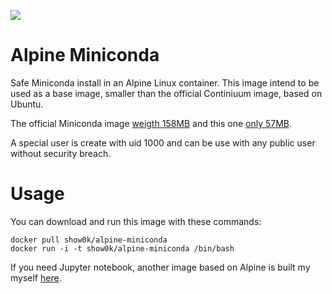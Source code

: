 [![](https://images.microbadger.com/badges/image/show0k/alpine-miniconda.svg)](https://microbadger.com/images/show0k/alpine-miniconda)
# Alpine Miniconda

Safe Miniconda install in an Alpine Linux container.
This image intend to be used as a base image, smaller than the official Continiuum image, based on Ubuntu.

The official Miniconda image [weigth 158MB](https://microbadger.com/images/continuumio/miniconda) and this one [only 57MB](https://microbadger.com/images/show0k/alpine-miniconda).


A special user is create with uid 1000 and can be use with any public user without security breach.


# Usage

You can download and run this image with these commands:

```
docker pull show0k/alpine-miniconda
docker run -i -t show0k/alpine-miniconda /bin/bash
```

If you need Jupyter notebook, another image based on Alpine is built my myself [here](https://github.com/show0k/alpine-jupyter-docker/tree/master/alpine-minimal-notebook).
